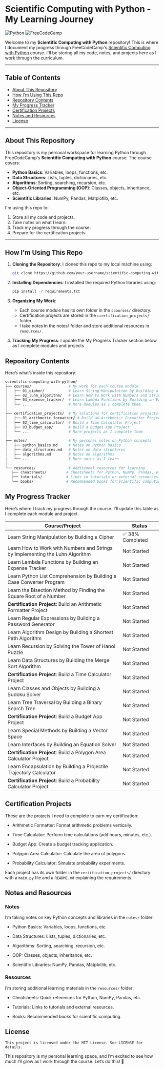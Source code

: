# Scientific Computing with Python - My Learning Journey

![Python](https://img.shields.io/badge/Python-3.x-blue)
![FreeCodeCamp](https://img.shields.io/badge/FreeCodeCamp-Scientific_Computing_with_Python-green)

Welcome to my **Scientific Computing with Python** repository! This is where I document my progress through FreeCodeCamp's [Scientific Computing with Python](https://www.freecodecamp.org/learn/scientific-computing-with-python/) course. I'll be storing all my code, notes, and projects here as I work through the curriculum.

---

## Table of Contents
- [About This Repository](#about-this-repository)
- [How I'm Using This Repo](#how-im-using-this-repo)
- [Repository Contents](#repository-contents)
- [My Progress Tracker](#my-progress-tracker)
- [Certification Projects](#certification-projects)
- [Notes and Resources](#notes-and-resources)
- [License](#license)

---

## About This Repository

This repository is my personal workspace for learning Python through FreeCodeCamp's **Scientific Computing with Python** course. The course covers:
- **Python Basics**: Variables, loops, functions, etc.
- **Data Structures**: Lists, tuples, dictionaries, etc.
- **Algorithms**: Sorting, searching, recursion, etc.
- **Object-Oriented Programming (OOP)**: Classes, objects, inheritance, etc.
- **Scientific Libraries**: NumPy, Pandas, Matplotlib, etc.

I'm using this repo to:
1. Store all my code and projects.
2. Take notes on what I learn.
3. Track my progress through the course.
4. Prepare for the certification projects.

---

## How I'm Using This Repo

1. **Cloning the Repository**:
   I cloned this repo to my local machine using:
   ```bash
   git clone https://github.com/your-username/scientific-computing-with-python.git 

2. **Installing Dependencies**:
   I installed the required Python libraries using: 
   ```bash 
   pip install -r requirements.txt 

3. **Organizing My Work**: 
   - Each course module has its own folder in the ```ccourses/``` directory.
   - Certification projects are stored in the ```ccertification_projects/``` folder.
   - I take notes in the notes/ folder and store additional resources in ```resources/```.

4. **Tracking My Progress**:
   I update the My Progress Tracker section below as I complete modules and projects

## Repository Contents
   Here’s what’s inside this repository: 

   ```bash 
   scientific-computing-with-python/
   ├── courses/                 # My work for each course module
   │   ├── 01_cipher/           # Learn String Manipulation by Building a Cipher
   │   ├── 02_luhn_algorithm/   # Learn How to Work with Numbers and Strings by Implementing the Luhn Algorithm
   │   ├── 03_expense_tracker/  # Learn Lambda Functions by Building an Expense Tracker
   │   └── ...                  # More modules as I complete them
   │
   ├── certification_projects/  # My solutions for certification projects
   │   ├── 01_arithmetic_formatter/ # Build an Arithmetic Formatter Project
   │   ├── 02_time_calculator/  # Build a Time Calculator Project
   │   ├── 03_budget_app/       # Build a Budget App Project
   │   └── ...                  # More projects as I complete them
   │
   ├── notes/                   # My personal notes on Python concepts
   │   ├── python_basics.md     # Notes on Python basics
   │   ├── data_structures.md   # Notes on data structures
   │   ├── algorithms.md        # Notes on algorithms
   │   └── ...                  # More notes as I learn
   │
   └── resources/               # Additional resources for learning
      ├── cheatsheets/         # Cheatsheets for Python, NumPy, Pandas, etc.
      ├── tutorials/           # Links to tutorials or external resources
      └── books/               # Recommended books for scientific computing 
````


## My Progress Tracker

Here’s where I track my progress through the course. I’ll update this table as I complete each module and project.

| Course/Project                                             | Status               |
|------------------------------------------------------------|----------------------|
| Learn String Manipulation by Building a Cipher              | ✅ 38% Completed     |
| Learn How to Work with Numbers and Strings by Implementing the Luhn Algorithm | Not Started         |
| Learn Lambda Functions by Building an Expense Tracker       | Not Started         |
| Learn Python List Comprehension by Building a Case Converter Program | Not Started         |
| Learn the Bisection Method by Finding the Square Root of a Number | Not Started         |
| **Certification Project**: Build an Arithmetic Formatter Project | Not Started         |
| Learn Regular Expressions by Building a Password Generator  | Not Started         |
| Learn Algorithm Design by Building a Shortest Path Algorithm | Not Started         |
| Learn Recursion by Solving the Tower of Hanoi Puzzle        | Not Started         |
| Learn Data Structures by Building the Merge Sort Algorithm  | Not Started         |
| **Certification Project**: Build a Time Calculator Project  | Not Started         |
| Learn Classes and Objects by Building a Sudoku Solver       | Not Started         |
| Learn Tree Traversal by Building a Binary Search Tree       | Not Started         |
| **Certification Project**: Build a Budget App Project       | Not Started         |
| Learn Special Methods by Building a Vector Space            | Not Started         |
| Learn Interfaces by Building an Equation Solver             | Not Started         |
| **Certification Project**: Build a Polygon Area Calculator Project | Not Started         |
| Learn Encapsulation by Building a Projectile Trajectory Calculator | Not Started         |
| **Certification Project**: Build a Probability Calculator Project | Not Started         |

## Certification Projects
These are the projects I need to complete to earn my certification:

 - Arithmetic Formatter: Format arithmetic problems vertically.

 - Time Calculator: Perform time calculations (add hours, minutes, etc.).

 - Budget App: Create a budget tracking application.

 - Polygon Area Calculator: Calculate the area of polygons.

 - Probability Calculator: Simulate probability experiments.

Each project has its own folder in the ```certification_projects/``` directory with a ```main.py``` file and a ```README.md``` explaining the requirements.

## Notes and Resources
### Notes
I’m taking notes on key Python concepts and libraries in the ```notes/``` folder:

 - Python Basics: Variables, loops, functions, etc.

 - Data Structures: Lists, tuples, dictionaries, etc.

 - Algorithms: Sorting, searching, recursion, etc.

 - OOP: Classes, objects, inheritance, etc.

 - Scientific Libraries: NumPy, Pandas, Matplotlib, etc.

### Resources
I’m storing additional learning materials in the ```resources/``` folder:

 - Cheatsheets: Quick references for Python, NumPy, Pandas, etc.

 - Tutorials: Links to tutorials and external resources.

 - Books: Recommended books for scientific computing.

## License
    This project is licensed under the MIT License. See LICENSE for details.

This repository is my personal learning space, and I’m excited to see how much I’ll grow as I work through the course. Let’s do this! 🚀
